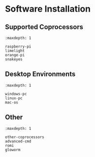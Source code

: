 # Software Installation

## Supported Coprocessors

```{toctree}
:maxdepth: 1

raspberry-pi
limelight
orange-pi
snakeyes
```

## Desktop Environments

```{toctree}
:maxdepth: 1

windows-pc
linux-pc
mac-os
```

## Other

```{toctree}
:maxdepth: 1

other-coprocessors
advanced-cmd
romi
gloworm
```
